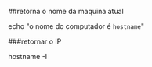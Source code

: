 ##retorna o nome da maquina atual 

echo "o nome do computador é `hostname`"

###retornar o IP

hostname -I
